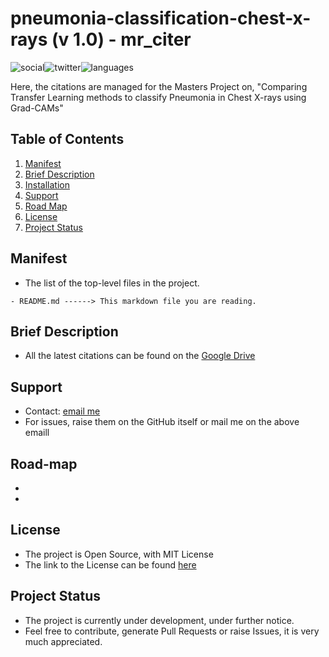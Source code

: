 # pneumonia-classification-chest-x-rays (v 1.0) - mr_citer

 ![social](https://img.shields.io/github/followers/VMrGamer?style=social)![twitter](https://img.shields.io/twitter/follow/VedantPat?style=social)![languages](https://img.shields.io/github/languages/count/VMrGamer/pneumonia-classification-chest-x-rays)

 Here, the citations are managed for the Masters Project on, "Comparing Transfer Learning methods to classify Pneumonia in Chest X-rays using Grad-CAMs"


## Table of Contents

1. [Manifest](#manifest)
2. [Brief Description](#brief-description)
3. [Installation](#installation)
4. [Support](#support)
5. [Road Map](#road-map)
6. [License](#license)
7. [Project Status](#project-status)


## Manifest

- The list of the top-level files in the project.

```
- README.md ------> This markdown file you are reading.
```


## Brief Description

- All the latest citations can be found on the [Google Drive]()


## Support

- Contact: [email me](v.mr.gamer@gmail.com)
- For issues, raise them on the GitHub itself or mail me on the above emaill


## Road-map

- 
-


## License

- The project is Open Source, with MIT License
- The link to the License can be found [here]()


## Project Status

- The project is currently under development, under further notice.
- Feel free to contribute, generate Pull Requests or raise Issues, it is very much appreciated.